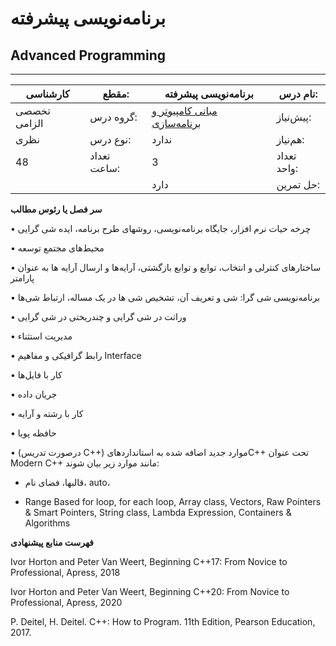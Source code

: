 # برنامه‌نویسی پیشرفته
## Advanced Programming
_______________________________________________________________________________
| کارشناسی     | مقطع:       | برنامه‌نویسی پیشرفته                                                            | نام درس:    |
| ------------ | ----------- | ------------------------------------------------------------------------------- | ----------- |
| تخصصی الزامی | گروه درس:   | [مبانی کامپیوتر و برنامه‌سازی](../base/Fundamentals-of-Computer-Programming.md) | پیش‌نیاز:   |
| نظری         | نوع درس:    | ندارد                                                                           | هم‌نیاز:    |
| 48           | تعداد ساعت: | 3                                                                               | تعداد واحد: |
|              |             |  دارد                                                                           | حل تمرین:   |

**سر فصل یا رئوس مطالب**

•	چرخه حیات نرم افزار، جایگاه برنامه‌نویسی، روشهای طرح برنامه، ایده شی گرایی

•	محیط‌های مجتمع توسعه

•	ساختارهای کنترلی و انتخاب، توابع و توابع بازگشتی، آرایه‌ها و ارسال آرایه ها به عنوان پارامتر

•	برنامه‌نویسی شی گرا: شی و تعریف آن، تشخیص شی ها در یک مساله، ارتباط شی‌ها

•	وراثت در شی گرایی و چندریختی در شی گرایی

•	مدیریت استثناء

•	رابط گرافیکی و مفاهیم Interface

•	کار با فایل‌ها

•	جریان داده

•	کار با رشته و آرایه

•	حافظه پویا

•	(درصورت تدریس C++) موارد جدید اضافه شده به استانداردهایC++ تحت عنوان Modern C++ مانند موارد زیر بیان شوند:

- قالبها، فضای نام، auto، 

- Range Based for loop, for each loop, Array class, Vectors, Raw Pointers & Smart Pointers, String class, Lambda Expression, Containers & Algorithms

**فهرست منابع پیشنهادی**

Ivor Horton and Peter Van Weert, Beginning C++17: From Novice to Professional, Apress, 2018

Ivor Horton and Peter Van Weert, Beginning C++20: From Novice to Professional, Apress, 2020

P. Deitel, H. Deitel. C++: How to Program. 11th Edition, Pearson Education, 2017.
